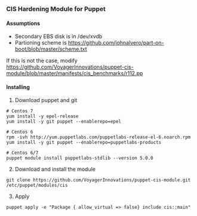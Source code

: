 ### CIS Hardening Module for Puppet


#### Assumptions
 - Secondary EBS disk is in /dev/xvdb
 - Partioning scheme is https://github.com/johnalvero/part-on-boot/blob/master/scheme.txt

If this is not the case, modify https://github.com/VoyagerInnovations/puppet-cis-module/blob/master/manifests/cis_benchmarks/r112.pp
 

#### Installing
1. Download puppet and git
```
# Centos 7
yum install -y epel-release
yum install -y git puppet --enablerepo=epel

# Centos 6
rpm -ivh http://yum.puppetlabs.com/puppetlabs-release-el-6.noarch.rpm
yum install -y git puppet --enablerepo=puppetlabs-products

# Centos 6/7
puppet module install puppetlabs-stdlib --version 5.0.0
```
2. Download and install the module
```
git clone https://github.com/VoyagerInnovations/puppet-cis-module.git /etc/puppet/modules/cis
```
3. Apply
```
puppet apply -e "Package { allow_virtual => false} include cis::main" 
```


